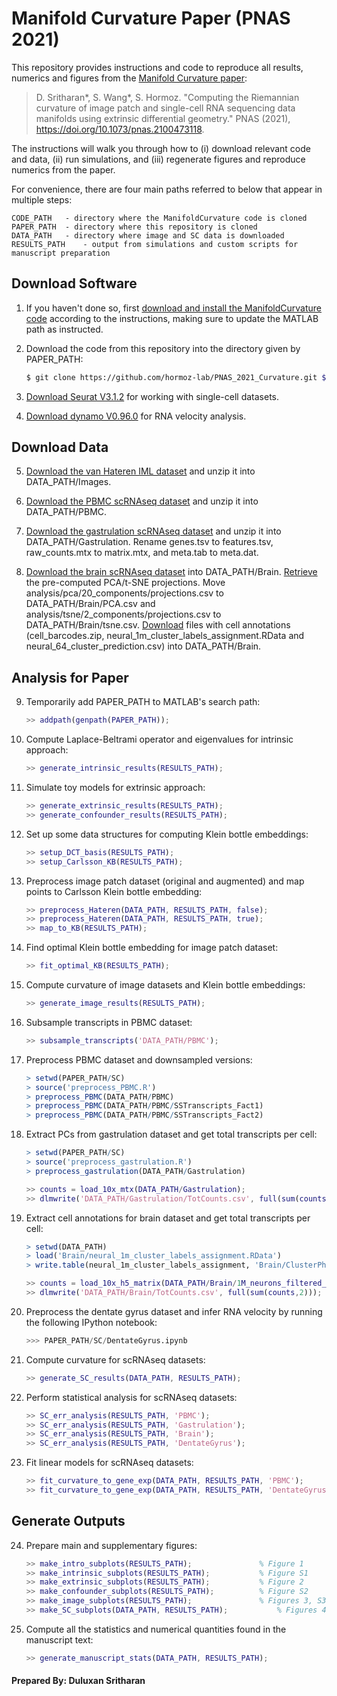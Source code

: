 # Manifold Curvature Paper (PNAS 2021)

This repository provides instructions and code to reproduce all results, numerics and figures from the [Manifold Curvature paper](https://doi.org/10.1073/pnas.2100473118):

> D. Sritharan*, S. Wang*, S. Hormoz. "Computing the Riemannian curvature of image patch and single-cell RNA sequencing data manifolds using extrinsic differential geometry." PNAS (2021), https://doi.org/10.1073/pnas.2100473118.

The instructions will walk you through how to (i) download relevant code and data, (ii) run simulations, and (iii) regenerate figures and reproduce numerics from the paper.

For convenience, there are four main paths referred to below that appear in multiple steps:

	CODE_PATH	- directory where the ManifoldCurvature code is cloned
	PAPER_PATH	- directory where this repository is cloned	
	DATA_PATH	- directory where image and SC data is downloaded
	RESULTS_PATH	- output from simulations and custom scripts for manuscript preparation	

## Download Software

1. If you haven't done so, first [download and install the ManifoldCurvature code](https://github.com/hormoz-lab/ManifoldCurvature) according to the instructions, making sure to update the MATLAB path as instructed.

2. Download the code from this repository into the directory given by PAPER_PATH:

	```bash
	$ git clone https://github.com/hormoz-lab/PNAS_2021_Curvature.git ${PAPER_PATH}
	```

3. [Download Seurat V3.1.2](https://satijalab.org/seurat/install.html) for working with single-cell datasets.

4. [Download dynamo V0.96.0](https://dynamo-release.readthedocs.io/en/latest/ten_minutes_to_dynamo.html#how-to-install) for RNA velocity analysis.

## Download Data

5. [Download the van Hateren IML dataset](http://bethgelab.org/datasets/vanhateren) and unzip it into DATA_PATH/Images.

6. [Download the PBMC scRNAseq dataset](https://cf.10xgenomics.com/samples/cell-exp/4.0.0/Parent_NGSC3_DI_PBMC/Parent_NGSC3_DI_PBMC_filtered_feature_bc_matrix.tar.gz) and unzip it into DATA_PATH/PBMC.

7. [Download the gastrulation scRNAseq dataset](https://content.cruk.cam.ac.uk/jmlab/atlas_data.tar.gz) and unzip it into DATA_PATH/Gastrulation. Rename genes.tsv to features.tsv, raw_counts.mtx to matrix.mtx, and meta.tab to meta.dat.

8. [Download the brain scRNAseq dataset](https://cf.10xgenomics.com/samples/cell-exp/1.3.0/1M_neurons/1M_neurons_filtered_gene_bc_matrices_h5.h5) into DATA_PATH/Brain. [Retrieve](https://cf.10xgenomics.com/samples/cell-exp/1.3.0/1M_neurons/1M_neurons_analysis.tar.gz) the pre-computed PCA/t-SNE projections. Move analysis/pca/20_components/projections.csv to DATA_PATH/Brain/PCA.csv and analysis/tsne/2_components/projections.csv to DATA_PATH/Brain/tsne.csv. [Download](https://github.com/tinglabs/scAIDE/tree/master/Predicted%20labels/Neural%20dataset) files with cell annotations (cell_barcodes.zip, neural_1m_cluster_labels_assignment.RData and neural_64_cluster_prediction.csv) into DATA_PATH/Brain.

## Analysis for Paper

9. Temporarily add PAPER_PATH to MATLAB's search path:

	```MATLAB
	>> addpath(genpath(PAPER_PATH));
	```

10. Compute Laplace-Beltrami operator and eigenvalues for intrinsic approach:

    ```MATLAB
	>> generate_intrinsic_results(RESULTS_PATH);
    ```

11. Simulate toy models for extrinsic approach:

    ```MATLAB
	>> generate_extrinsic_results(RESULTS_PATH);
	>> generate_confounder_results(RESULTS_PATH);
    ```

12. Set up some data structures for computing Klein bottle embeddings:

    ```MATLAB
	>> setup_DCT_basis(RESULTS_PATH);
	>> setup_Carlsson_KB(RESULTS_PATH);	
    ```

13. Preprocess image patch dataset (original and augmented) and map points to Carlsson Klein bottle embedding:

    ```MATLAB
	>> preprocess_Hateren(DATA_PATH, RESULTS_PATH, false);
	>> preprocess_Hateren(DATA_PATH, RESULTS_PATH, true);	
	>> map_to_KB(RESULTS_PATH);
    ```

14. Find optimal Klein bottle embedding for image patch dataset:

	```MATLAB
	>> fit_optimal_KB(RESULTS_PATH);
	```

15. Compute curvature of image datasets and Klein bottle embeddings:

	```MATLAB
	>> generate_image_results(RESULTS_PATH);
	```

16. Subsample transcripts in PBMC dataset:

	```MATLAB
	>> subsample_transcripts('DATA_PATH/PBMC');
	```

17. Preprocess PBMC dataset and downsampled versions:

	```R
	> setwd(PAPER_PATH/SC)
    > source('preprocess_PBMC.R')
	> preprocess_PBMC(DATA_PATH/PBMC)
	> preprocess_PBMC(DATA_PATH/PBMC/SSTranscripts_Fact1)
	> preprocess_PBMC(DATA_PATH/PBMC/SSTranscripts_Fact2)
	```

18. Extract PCs from gastrulation dataset and get total transcripts per cell:

	```R
	> setwd(PAPER_PATH/SC)
    > source('preprocess_gastrulation.R')
	> preprocess_gastrulation(DATA_PATH/Gastrulation)
	```
	```MATLAB
	>> counts = load_10x_mtx(DATA_PATH/Gastrulation);
	>> dlmwrite('DATA_PATH/Gastrulation/TotCounts.csv', full(sum(counts,2)));	
    ```

19. Extract cell annotations for brain dataset and get total transcripts per cell:

	```R
	> setwd(DATA_PATH)
	> load('Brain/neural_1m_cluster_labels_assignment.RData')
	> write.table(neural_1m_cluster_labels_assignment, 'Brain/ClusterPhenotype.csv', sep=',', col.names=F)
	```
    ```MATLAB	
	>> counts = load_10x_h5_matrix(DATA_PATH/Brain/1M_neurons_filtered_gene_bc_matrices_h5.h5);
	>> dlmwrite('DATA_PATH/Brain/TotCounts.csv', full(sum(counts,2)));
    ```

20. Preprocess the dentate gyrus dataset and infer RNA velocity by running the following IPython notebook:

	```Python
	>>> PAPER_PATH/SC/DentateGyrus.ipynb
	```

21. Compute curvature for scRNAseq datasets:

    ```MATLAB
	>> generate_SC_results(DATA_PATH, RESULTS_PATH);
    ```

22. Perform statistical analysis for scRNAseq datasets:

	```MATLAB
	>> SC_err_analysis(RESULTS_PATH, 'PBMC');
	>> SC_err_analysis(RESULTS_PATH, 'Gastrulation');
	>> SC_err_analysis(RESULTS_PATH, 'Brain');
	>> SC_err_analysis(RESULTS_PATH, 'DentateGyrus');
	```

23. Fit linear models for scRNAseq datasets:

	```MATLAB
	>> fit_curvature_to_gene_exp(DATA_PATH, RESULTS_PATH, 'PBMC');
	>> fit_curvature_to_gene_exp(DATA_PATH, RESULTS_PATH, 'DentateGyrus');
	```

## Generate Outputs

24. Prepare main and supplementary figures:

    ```MATLAB
	>> make_intro_subplots(RESULTS_PATH);				% Figure 1
	>> make_intrinsic_subplots(RESULTS_PATH);			% Figure S1
	>> make_extrinsic_subplots(RESULTS_PATH);			% Figure 2
	>> make_confounder_subplots(RESULTS_PATH);			% Figure S2
	>> make_image_subplots(RESULTS_PATH);				% Figures 3, S3
	>> make_SC_subplots(DATA_PATH, RESULTS_PATH);			% Figures 4-5, S4-S8
    ```

25. Compute all the statistics and numerical quantities found in the manuscript text:

    ```MATLAB
	>> generate_manuscript_stats(DATA_PATH, RESULTS_PATH);
    ```

#### Prepared By: Duluxan Sritharan
